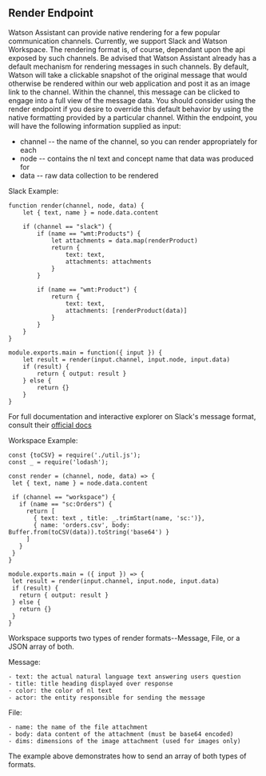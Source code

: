 ## Render Endpoint

Watson Assistant can provide native rendering for a few popular communication channels. Currently, we support Slack and Watson Workspace. The rendering format is, of course, dependant upon the api exposed by such channels. Be advised that Watson Assistant already has a default mechanism for rendering messages in such channels. By default, Watson will take a clickable snapshot of the original message that would otherwise be rendered within our web application and post it as an image link to the channel. Within the channel, this message can be clicked to engage into a full view of the message data. You should consider using the render endpoint if you desire to override this default behavior by using the native formatting provided by a particular channel. Within the endpoint, you will have the following information supplied as input:
- channel -- the name of the channel, so you can render appropriately for each
- node -- contains the nl text and concept name that data was produced for
- data -- raw data collection to be rendered

Slack Example:

```
function render(channel, node, data) {
    let { text, name } = node.data.content

    if (channel == "slack") {
        if (name == "wmt:Products") {
            let attachments = data.map(renderProduct)
            return {
                text: text,
                attachments: attachments
            }
        }
    
        if (name == "wmt:Product") {
            return {
                text: text,
                attachments: [renderProduct(data)]
            }
        }
    }
}

module.exports.main = function({ input }) {
    let result = render(input.channel, input.node, input.data)
    if (result) {
        return { output: result }
    } else {
        return {}
    }
}
```

For full documentation and interactive explorer on Slack's message format, consult their [official docs](https://api.slack.com/docs/messages)

Workspace Example: 
 ```
const {toCSV} = require('./util.js');
const _ = require('lodash');

const render = (channel, node, data) => {
  let { text, name } = node.data.content

  if (channel == "workspace") {
    if (name == "sc:Orders") {
      return [
        { text: text , title: _.trimStart(name, 'sc:')},
        { name: 'orders.csv', body: Buffer.from(toCSV(data)).toString('base64') }
      ]
    }
  }
}

module.exports.main = ({ input }) => {
  let result = render(input.channel, input.node, input.data)
  if (result) {
    return { output: result }
  } else {
    return {}
  }
}
```

Workspace supports two types of render formats--Message, File, or a JSON array of both.

Message: 

    - text: the actual natural language text answering users question
    - title: title heading displayed over response
    - color: the color of nl text
    - actor: the entity responsible for sending the message

File:

    - name: the name of the file attachment
    - body: data content of the attachment (must be base64 encoded)
    - dims: dimensions of the image attachment (used for images only)
    
The example above demonstrates how to send an array of both types of formats.
